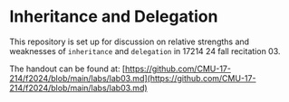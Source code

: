 # Inheritance and Delegation

This repository is set up for discussion on relative strengths and weaknesses of 
`inheritance` and `delegation` in 17214 24 fall recitation 03.

The handout can be found at: [https://github.com/CMU-17-214/f2024/blob/main/labs/lab03.md](https://github.com/CMU-17-214/f2024/blob/main/labs/lab03.md)
